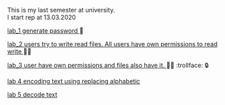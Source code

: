 This is my last semester at university.  
I start rep at 13.03.2020

[lab_1 generate password ](./lab_1/lab_1.py):closed_lock_with_key:

[lab_2 users try to write read files. All users have own permissions to read write ](./lab_2/lab_2.py)   :file_folder::closed_lock_with_key:

[lab_3 user have own permissions and files also have it. ](./lab_3/lab_3.py)   :file_folder::closed_lock_with_key: :trollface: :lock:

[lab 4 encoding text using replacing alphabetic](./lab_4/lab_4.py)

[lab 5 decode text](./lab_5/lab_5.py)
